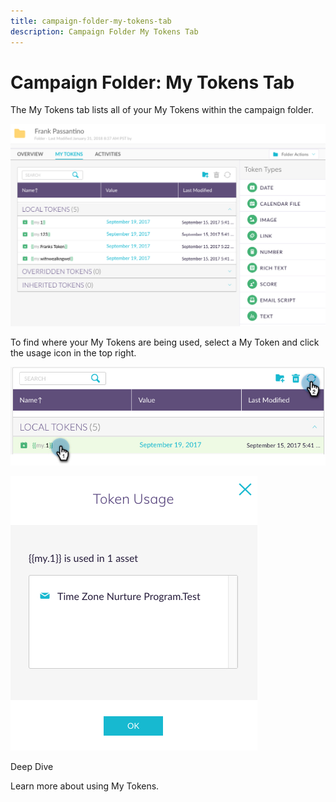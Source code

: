 ```yaml
---
title: campaign-folder-my-tokens-tab
description: Campaign Folder My Tokens Tab
---
```


# Campaign Folder: My Tokens Tab

The My Tokens tab lists all of your My Tokens within the campaign folder.

   ![Image One](/help/sky/assets/campaign-folders/campaign-folder-my-tokens-tab/campaign-folder-my-tokens-tab-1.png)

To find where your My Tokens are being used, select a My Token and click the usage icon in the top right.

   ![Image Two](/help/sky/assets/campaign-folders/campaign-folder-my-tokens-tab/campaign-folder-my-tokens-tab-2.png)

   ![Image Three](/help/sky/assets/campaign-folders/campaign-folder-my-tokens-tab/campaign-folder-my-tokens-tab-3.png)

Deep Dive

Learn more about using My Tokens.
